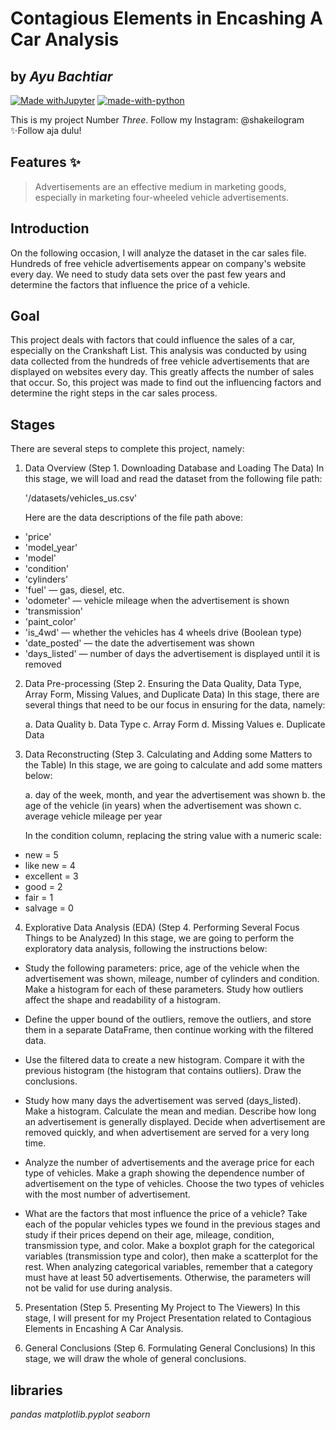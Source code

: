 # Contagious Elements in Encashing A Car Analysis
## by _Ayu Bachtiar_

[![Made withJupyter](https://img.shields.io/badge/Made%20with-Jupyter-orange?style=for-the-badge&logo=Jupyter)](https://jupyter.org/try)
[![made-with-python](https://img.shields.io/badge/Made%20with-Python-1f425f.svg)](https://www.python.org/)

This is my project Number _Three_.
Follow my Instagram: @shakeilogram
✨Follow aja dulu!

## Features ✨
> Advertisements are an effective medium in marketing goods,
> especially in marketing four-wheeled vehicle advertisements.

## Introduction
On the following occasion, I will analyze the dataset in the car sales file. Hundreds of free vehicle advertisements appear on company's website every day. We need to study data sets over the past few years and determine the factors that influence the price of a vehicle.

## Goal
This project deals with factors that could influence the sales of a car, especially on the Crankshaft List. This analysis was conducted by using data collected from the hundreds of free vehicle advertisements that are displayed on websites every day. This greatly affects the number of sales that occur. So, this project was made to find out the influencing factors and determine the right steps in the car sales process.

## Stages
There are several steps to complete this project, namely:
1. Data Overview (Step 1. Downloading Database and Loading The Data)
In this stage, we will load and read the dataset from the following file path:

    '/datasets/vehicles_us.csv'

    Here are the data descriptions of the file path above:

- 'price'
- 'model_year'
- 'model'
- 'condition'
- 'cylinders'
- 'fuel' — gas, diesel, etc.
- 'odometer' — vehicle mileage when the advertisement is shown
- 'transmission'
- 'paint_color'
- 'is_4wd' — whether the vehicles has 4 wheels drive (Boolean type)
- 'date_posted' — the date the advertisement was shown
- 'days_listed' — number of days the advertisement is displayed until it is removed

2. Data Pre-processing (Step 2. Ensuring the Data Quality, Data Type, Array Form, Missing Values, and Duplicate Data)
In this stage, there are several things that need to be our focus in ensuring for the data, namely:

    a. Data Quality
    b. Data Type
    c. Array Form
    d. Missing Values
    e. Duplicate Data

3. Data Reconstructing (Step 3. Calculating and Adding some Matters to the Table)
In this stage, we are going to calculate and add some matters below:

    a. day of the week, month, and year the advertisement was shown
    b. the age of the vehicle (in years) when the advertisement was shown
    c. average vehicle mileage per year

    In the condition column, replacing the string value with a numeric scale:

- new = 5
- like new = 4
- excellent = 3
- good = 2
- fair = 1
- salvage = 0

4. Explorative Data Analysis (EDA) (Step 4. Performing Several Focus Things to be Analyzed)
In this stage, we are going to perform the exploratory data analysis, following the instructions below:

- Study the following parameters: price, age of the vehicle when the advertisement was shown, mileage, number of cylinders and condition. Make a histogram for each of these parameters. Study how outliers affect the shape and readability of a histogram.

- Define the upper bound of the outliers, remove the outliers, and store them in a separate DataFrame, then continue working with the filtered data.

- Use the filtered data to create a new histogram. Compare it with the previous histogram (the histogram that contains outliers). Draw the conclusions.

- Study how many days the advertisement was served (days_listed). Make a histogram. Calculate the mean and median. Describe how long an advertisement is generally displayed. Decide when advertisement are removed quickly, and when advertisement are served for a very long time.

- Analyze the number of advertisements and the average price for each type of vehicles. Make a graph showing the dependence number of advertisement on the type of vehicles. Choose the two types of vehicles with the most number of advertisement.

- What are the factors that most influence the price of a vehicle? Take each of the popular vehicles types we found in the previous stages and study if their prices depend on their age, mileage, condition, transmission type, and color. Make a boxplot graph for the categorical variables (transmission type and color), then make a scatterplot for the rest. When analyzing categorical variables, remember that a category must have at least 50 advertisements. Otherwise, the parameters will not be valid for use during analysis.

5. Presentation (Step 5. Presenting My Project to The Viewers)
In this stage, I will present for my Project Presentation related to Contagious Elements in Encashing A Car Analysis.

6. General Conclusions (Step 6. Formulating General Conclusions)
In this stage, we will draw the whole of general conclusions.

## libraries
_pandas_
_matplotlib.pyplot_
_seaborn_
